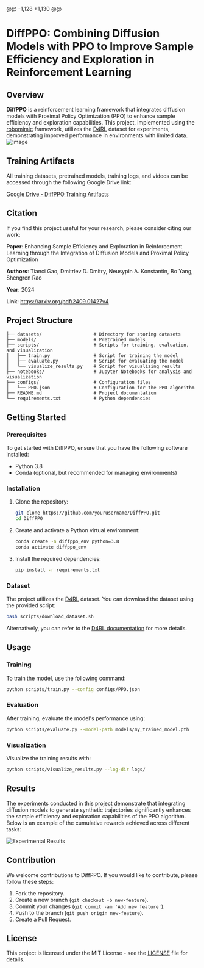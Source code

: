 @@ -1,128 +1,130 @@
# DiffPPO: Combining Diffusion Models with PPO to Improve Sample Efficiency and Exploration in Reinforcement Learning

## Overview

**DiffPPO** is a reinforcement learning framework that integrates diffusion models with Proximal Policy Optimization (PPO) to enhance sample efficiency and exploration capabilities. This project, implemented using the [robomimic](https://robomimic.github.io/) framework, utilizes the [D4RL](https://robomimic.github.io/docs/datasets/d4rl.html) dataset for experiments, demonstrating improved performance in environments with limited data.
![image](https://github.com/TianciGao/PPO/blob/main/%E6%9C%AA%E5%91%BD%E5%90%8D%E7%BB%98%E5%9B%BE%20(2).png)

## Training Artifacts

All training datasets, pretrained models, training logs, and videos can be accessed through the following Google Drive link:

[Google Drive - DiffPPO Training Artifacts](https://drive.google.com/drive/folders/1OhC2U6xYehcEmxVHKvi483HxJtzhQ3g4)

## Citation

If you find this project useful for your research, please consider citing our work:

**Paper**: Enhancing Sample Efficiency and Exploration in Reinforcement Learning through the Integration of Diffusion Models and Proximal Policy Optimization 

**Authors**: Tianci Gao, Dmitriev D. Dmitry, Neusypin A. Konstantin, Bo Yang, Shengren Rao

**Year**: 2024  

**Link**: https://arxiv.org/pdf/2409.01427v4

## Project Structure

```plaintext
├── datasets/                   # Directory for storing datasets
├── models/                     # Pretrained models
├── scripts/                    # Scripts for training, evaluation, and visualization
│   ├── train.py                # Script for training the model
│   ├── evaluate.py             # Script for evaluating the model
│   └── visualize_results.py    # Script for visualizing results
├── notebooks/                  # Jupyter Notebooks for analysis and visualization
├── configs/                    # Configuration files
│   └── PPO.json                # Configuration for the PPO algorithm
├── README.md                   # Project documentation
└── requirements.txt            # Python dependencies
```

## Getting Started

### Prerequisites

To get started with DiffPPO, ensure that you have the following software installed:

- Python 3.8
- Conda (optional, but recommended for managing environments)

### Installation

1. Clone the repository:

    ```bash
    git clone https://github.com/yourusername/DiffPPO.git
    cd DiffPPO
    ```

2. Create and activate a Python virtual environment:

    ```bash
    conda create -n diffppo_env python=3.8
    conda activate diffppo_env
    ```

3. Install the required dependencies:

    ```bash
    pip install -r requirements.txt
    ```

### Dataset

The project utilizes the [D4RL](https://robomimic.github.io/docs/datasets/d4rl.html) dataset. You can download the dataset using the provided script:

```bash
bash scripts/download_dataset.sh
```

Alternatively, you can refer to the [D4RL documentation](https://robomimic.github.io/docs/datasets/d4rl.html) for more details.

## Usage

### Training

To train the model, use the following command:

```bash
python scripts/train.py --config configs/PPO.json
```

### Evaluation

After training, evaluate the model's performance using:

```bash
python scripts/evaluate.py --model-path models/my_trained_model.pth
```

### Visualization

Visualize the training results with:

```bash
python scripts/visualize_results.py --log-dir logs/
```

## Results

The experiments conducted in this project demonstrate that integrating diffusion models to generate synthetic trajectories significantly enhances the sample efficiency and exploration capabilities of the PPO algorithm. Below is an example of the cumulative rewards achieved across different tasks:

![Experimental Results](https://github.com/user-attachments/assets/da4c862f-4698-46fe-9137-d09dfe1dd51c)


## Contribution

We welcome contributions to DiffPPO. If you would like to contribute, please follow these steps:

1. Fork the repository.
2. Create a new branch (`git checkout -b new-feature`).
3. Commit your changes (`git commit -am 'Add new feature'`).
4. Push to the branch (`git push origin new-feature`).
5. Create a Pull Request.

## License

This project is licensed under the MIT License - see the [LICENSE](LICENSE) file for details.
